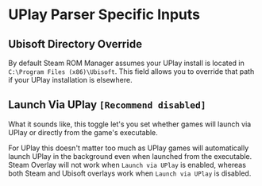 # UPlay Parser Specific Inputs

## Ubisoft Directory Override
By default Steam ROM Manager assumes your UPlay install is located in `C:\Program Files (x86)\Ubisoft`. This field allows you to override that path if your UPlay installation is elsewhere.

## Launch Via UPlay `[Recommend disabled]`
What it sounds like, this toggle let's you set whether games will launch via UPlay or directly from the game's executable.

For UPlay this doesn't matter too much as UPlay games will automatically launch UPlay in the background even when launched from the executable. Steam Overlay will not work when `Launch via UPlay` is enabled, whereas both Steam and Ubisoft overlays work when `Launch via UPlay` is disabled.
